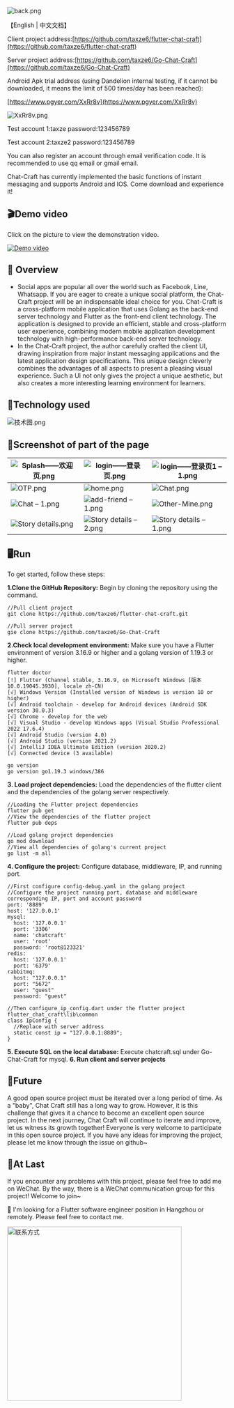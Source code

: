 ![back.png](https://cdn.nlark.com/yuque/0/2024/png/34940884/1706452639127-13565545-9978-4296-8ee1-ff2f4b982170.png#averageHue=%2394908b&clientId=u311e081c-a6cb-4&from=drop&id=Gtb5o&originHeight=1233&originWidth=1812&originalType=binary&ratio=1&rotation=0&showTitle=false&size=1033034&status=done&style=none&taskId=u22e42aa0-226b-4af7-b773-2f7d827fa68&title=)

【English | 中文文档】

Client project address:[https://github.com/taxze6/flutter-chat-craft](https://github.com/taxze6/flutter-chat-craft)

Server project address:[https://github.com/taxze6/Go-Chat-Craft](https://github.com/taxze6/Go-Chat-Craft)

Android Apk trial address (using Dandelion internal testing, if it cannot be downloaded, it means the limit of 500 times/day has been reached):

[https://www.pgyer.com/XxRr8v](https://www.pgyer.com/XxRr8v)

![XxRr8v.png](https://cdn.nlark.com/yuque/0/2024/png/34940884/1706530855500-2b0da2e8-6a14-40c5-962f-aed1d4bb41e5.png#averageHue=%23fbc403&clientId=u6b1a273d-1ecc-4&from=paste&height=210&id=ud0d638c1&originHeight=210&originWidth=210&originalType=binary&ratio=1&rotation=0&showTitle=false&size=4349&status=done&style=none&taskId=u45f2a28a-f82e-4b21-95ac-5fbba5c4fed&title=&width=210)

Test account 1:taxze password:123456789

Test account 2:taxze2 password:123456789

You can also register an account through email verification code. It is recommended to use qq email or gmail email.

Chat-Craft has currently implemented the basic functions of instant messaging and supports Android and IOS. Come download and experience it!

## 🎬Demo video

Click on the picture to view the demonstration video.

[![Demo video](https://i.ytimg.com/vi/S0c2FW29nNg/maxresdefault.jpg)](https://www.youtube.com/watch?v=S0c2FW29nNg "Demo video")

## 📖 Overview

- Social apps are popular all over the world such as Facebook, Line, Whatsapp. If you are eager to create a unique social platform, the Chat-Craft project will be an indispensable ideal choice for you. Chat-Craft is a cross-platform mobile application that uses Golang as the back-end server technology and Flutter as the front-end client technology. The application is designed to provide an efficient, stable and cross-platform user experience, combining modern mobile application development technology with high-performance back-end server technology.
- In the Chat-Craft project, the author carefully crafted the client UI, drawing inspiration from major instant messaging applications and the latest application design specifications. This unique design cleverly combines the advantages of all aspects to present a pleasing visual experience. Such a UI not only gives the project a unique aesthetic, but also creates a more interesting learning environment for learners.

## 🎨Technology used

![技术图.png](https://cdn.nlark.com/yuque/0/2024/png/34940884/1706494225234-5d89ecce-70a6-4c6e-86d7-859be4b2d4c0.png#averageHue=%23faf7f4&clientId=u1ec3d590-b191-4&from=paste&height=741&id=u297e2b92&originHeight=741&originWidth=1030&originalType=binary&ratio=1&rotation=0&showTitle=false&size=107597&status=done&style=none&taskId=u0f98aafc-f7ee-4a06-8850-6a39e1fbff5&title=&width=1030)

## 🔨Screenshot of part of the page

| ![Splash——欢迎页.png](https://cdn.nlark.com/yuque/0/2024/png/34940884/1706495772905-c591ed63-1056-4734-bd80-d6e96d21e0dd.png#averageHue=%23fcf9f2&clientId=u1ec3d590-b191-4&from=drop&id=uec7d6408&originHeight=812&originWidth=375&originalType=binary&ratio=1&rotation=0&showTitle=false&size=20557&status=done&style=none&taskId=ue698b7df-e4cc-4d8e-8b7b-894db87d866&title=) | ![login——登录页.png](https://cdn.nlark.com/yuque/0/2024/png/34940884/1706495780914-1a2cfd47-00aa-4190-b5c1-23c4d6999b0a.png#averageHue=%23fbfbfb&clientId=u1ec3d590-b191-4&from=drop&id=u2dc4704f&originHeight=812&originWidth=375&originalType=binary&ratio=1&rotation=0&showTitle=false&size=25951&status=done&style=none&taskId=u8b2d6d10-13cd-4950-aa48-ad6d5f1b3ee&title=) | ![login——登录页1 – 1.png](https://cdn.nlark.com/yuque/0/2024/png/34940884/1706495783743-bb86193d-ea72-471c-ac14-a5af86a3f7f5.png#averageHue=%23faf7ef&clientId=u1ec3d590-b191-4&from=drop&id=u19bfacbd&originHeight=812&originWidth=375&originalType=binary&ratio=1&rotation=0&showTitle=false&size=30750&status=done&style=none&taskId=u5369b5a9-5459-4085-a2bc-5a7d4ef36bf&title=) |
| ------------------------------------------------------------ | ------------------------------------------------------------ | ------------------------------------------------------------ |
| ![OTP.png](https://cdn.nlark.com/yuque/0/2024/png/34940884/1706495803753-146d624e-7d93-44e5-9014-93f0d98878ef.png#averageHue=%23fcfbf7&clientId=u1ec3d590-b191-4&from=drop&id=ua6e398f2&originHeight=812&originWidth=375&originalType=binary&ratio=1&rotation=0&showTitle=false&size=18940&status=done&style=none&taskId=u11cee891-e301-4bca-9aae-4829550a4a1&title=) | ![home.png](https://cdn.nlark.com/yuque/0/2024/png/34940884/1706495809556-17ead725-7db2-46af-8950-d7579ee47b7e.png#averageHue=%23f3f2f0&clientId=u1ec3d590-b191-4&from=drop&id=u4a604d5e&originHeight=812&originWidth=375&originalType=binary&ratio=1&rotation=0&showTitle=false&size=102104&status=done&style=none&taskId=ube64ad3b-fd7d-4498-a4b0-5a0f39868ca&title=) | ![Chat.png](https://cdn.nlark.com/yuque/0/2024/png/34940884/1706495822312-bcfa98d9-6ef1-4b69-b6be-c2e32eff47d8.png#averageHue=%23f8f1d9&clientId=u1ec3d590-b191-4&from=drop&id=u48eb43a7&originHeight=812&originWidth=375&originalType=binary&ratio=1&rotation=0&showTitle=false&size=36515&status=done&style=none&taskId=u9b1f3b51-c484-479f-9a76-948d9058018&title=) |
| ![Chat – 1.png](https://cdn.nlark.com/yuque/0/2024/png/34940884/1706495825457-822b33df-ec91-43e6-80af-b6e25d644e83.png#averageHue=%23aba89d&clientId=u1ec3d590-b191-4&from=drop&id=vfqjH&originHeight=812&originWidth=375&originalType=binary&ratio=1&rotation=0&showTitle=false&size=66136&status=done&style=none&taskId=uc0d3f3b8-e098-4b97-b12d-2eb81f6bd47&title=) | ![add-friend – 1.png](https://cdn.nlark.com/yuque/0/2024/png/34940884/1706495829943-9baff26d-0ac9-4c11-9ba8-3f40d5c32ad0.png#averageHue=%23fbf2e4&clientId=u1ec3d590-b191-4&from=drop&id=zoswb&originHeight=812&originWidth=375&originalType=binary&ratio=1&rotation=0&showTitle=false&size=80104&status=done&style=none&taskId=u4fe3b98a-de17-4565-a0cd-a191c07cad7&title=) | ![Other-Mine.png](https://cdn.nlark.com/yuque/0/2024/png/34940884/1706495835896-c353bfe3-ae93-48c2-9a95-1f33728d96ff.png#averageHue=%23e2dbd6&clientId=u1ec3d590-b191-4&from=drop&id=LDUnb&originHeight=812&originWidth=375&originalType=binary&ratio=1&rotation=0&showTitle=false&size=147881&status=done&style=none&taskId=ue9f91513-d982-478c-b4e9-5f7993bb610&title=) |
| ![Story details.png](https://cdn.nlark.com/yuque/0/2024/png/34940884/1706496016597-01861233-88f3-4b59-84b7-b62ab931e8c4.png#averageHue=%236b645d&clientId=u1ec3d590-b191-4&from=paste&height=812&id=u8c8244d5&originHeight=812&originWidth=375&originalType=binary&ratio=1&rotation=0&showTitle=false&size=389269&status=done&style=none&taskId=u17db3bd8-852f-4f8b-ac5e-177dfc16b31&title=&width=375) | ![Story details – 2.png](https://cdn.nlark.com/yuque/0/2024/png/34940884/1706496018272-c98730a7-3fe5-428d-93b1-ee2743a2ad4f.png#averageHue=%23766f68&clientId=u1ec3d590-b191-4&from=paste&height=812&id=u60de0232&originHeight=812&originWidth=375&originalType=binary&ratio=1&rotation=0&showTitle=false&size=394531&status=done&style=none&taskId=ub8f93179-c7d7-46df-be5f-139e131ca7c&title=&width=375) | ![Story details – 1.png](https://cdn.nlark.com/yuque/0/2024/png/34940884/1706496020425-cdf17e85-8001-4576-87fa-fffbe2c201c4.png#averageHue=%236f6d6b&clientId=u1ec3d590-b191-4&from=paste&height=812&id=u151ac970&originHeight=812&originWidth=375&originalType=binary&ratio=1&rotation=0&showTitle=false&size=235525&status=done&style=none&taskId=uce344479-5488-43a2-9762-9f213bd3751&title=&width=375) |

## 🖥️Run

To get started, follow these steps:

**1.Clone the GitHub Repository:** Begin by cloning the repository using the command.

```
//Pull client project
git clone https://github.com/taxze6/flutter-chat-craft.git

//Pull server project
gie clone https://github.com/taxze6/Go-Chat-Craft
```

**2.Check local development environment:**  Make sure you have a Flutter environment of version 3.16.9 or higher and a golang version of 1.19.3 or higher.

```
flutter doctor
[!] Flutter (Channel stable, 3.16.9, on Microsoft Windows [版本 10.0.19045.3930], locale zh-CN)
[√] Windows Version (Installed version of Windows is version 10 or higher)
[√] Android toolchain - develop for Android devices (Android SDK version 30.0.3)
[√] Chrome - develop for the web
[√] Visual Studio - develop Windows apps (Visual Studio Professional 2022 17.6.4)
[√] Android Studio (version 4.0)
[√] Android Studio (version 2021.2)
[√] IntelliJ IDEA Ultimate Edition (version 2020.2)
[√] Connected device (3 available)

go version
go version go1.19.3 windows/386
```

**3. Load project dependencies:** Load the dependencies of the flutter client and the dependencies of the golang server respectively.

```
//Loading the Flutter project dependencies
flutter pub get
//View the dependencies of the flutter project
flutter pub deps

//Load golang project dependencies
go mod download
//View all dependencies of golang's current project
go list -m all
```

**4. Configure the project:** Configure database, middleware, IP, and running port.

```
//First configure config-debug.yaml in the golang project
//Configure the project running port, database and middleware corresponding IP, port and account password
port: '8889'
host: '127.0.0.1'
mysql:
  host: '127.0.0.1'
  port: '3306'
  name: 'chatcraft'
  user: 'root'
  password: 'root@123321'
redis:
  host: '127.0.0.1'
  port: '6379'
rabbitmq:
  host: "127.0.0.1"
  port: "5672"
  user: "guest"
  password: "guest"

//Then configure ip_config.dart under the flutter project flutter_chat_craft\lib\common
class IpConfig {
  //Replace with server address
  static const ip = "127.0.0.1:8889";
}
```

**5. Execute SQL on the local database:** Execute chatcraft.sql under Go-Chat-Craft for mysql.
**6. Run client and server projects**

## 🎉Future

A good open source project must be iterated over a long period of time. As a "baby", Chat Craft still has a long way to grow. However, it is this challenge that gives it a chance to become an excellent open source project. In the next journey, Chat Craft will continue to iterate and improve, let us witness its growth together! Everyone is very welcome to participate in this open source project. If you have any ideas for improving the project, please let me know through the issue on github~

## 🎈At Last

If you encounter any problems with this project, please feel free to add me on WeChat. By the way, there is a WeChat communication group for this project! Welcome to join~

🌱 I'm looking for a Flutter software engineer position in Hangzhou or remotely. Please feel free to contact me.

<img src="https://cdn.nlark.com/yuque/0/2024/jpeg/34940884/1706531915212-3f6ec8cb-31b6-48a1-895a-214c4d2ff5e3.jpeg#averageHue=%23e99c7a&clientId=u6b1a273d-1ecc-4&from=paste&height=436&id=ue0aa47b6&originHeight=1295&originWidth=950&originalType=binary&ratio=1&rotation=0&showTitle=false&size=106469&status=done&style=none&taskId=ue699869b-0c6d-4d37-843d-3d8bb324590&title=&width=320" alt="联系方式" width="400">
